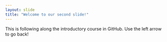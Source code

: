 ```yaml
---
layout: slide
title: "Welcome to our second slide!"
---
```

This is following along the introductory course in GitHub.
Use the left arrow to go back!
